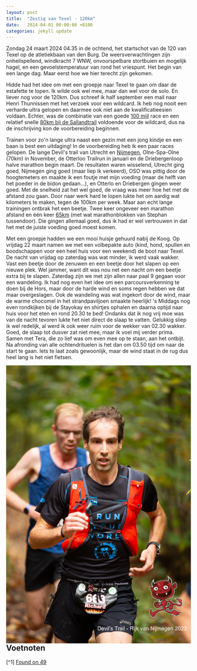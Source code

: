 ```yaml
---
layout: post
title:  "Zestig van Texel - 120km"
date:   2024-04-01 00:00:00 +0100
categories: jekyll update
---
```


Zondag 24 maart 2024 04.35 in de ochtend, het startschot van de 120 van Texel op de atletiekbaan van den Burg. De weersverwachtingen zijn onheilspellend, windkracht 7 WNW, onvoorspelbare stortbuien en mogelijk hagel, en een gevoelstemperatuur van rond het vriespunt. Het begin van een lange dag. Maar eerst hoe we hier terecht zijn gekomen.

Hidde had het idee om met een groepje naar Texel te gaan om daar de estafette te lopen. Ik wilde ook wel mee, maar dan wel voor de solo. En liever nog voor de 120km. Dus schreef ik half september een mail naar Henri Thunnissen met het verzoek voor een wildcard. Ik heb nog nooit een verharde ultra gelopen en daarmee ook niet aan de kwalificatieesien voldaan. Echter, was de combinatie van een goede [100 mijl](http://www.richardbartels.com/jekyll/update/2022/05/28/grand-trail-des-lacs-et-chateaux.html) race en een relatief snelle [80km bij de Sallandtrail](http://www.richardbartels.com/jekyll/update/2023/03/16/Sallandtrail_80km.html) voldoende voor de wildcard, dus na de inschrijving kon de voorbereiding beginnen.

Trainen voor zo'n lange ultra naast een gezin met een jong kindje en een baan is best een uitdaging! In de voorbereiding heb ik een paar races gelopen. De lange Devil's trail van Utrecht en [Nijmegen](http://www.richardbartels.com/jekyll/update/2023/11/02/Devils_trail_Nijmegen-33km.html), Olne-Spa-Olne (70km) in November, de Otterloo Trailrun in januari en de Driebergenloop halve marathon begin maart. De resultaten waren wisselend, Utrecht ging goed, Nijmegen ging goed (maar liep ik verkeerd), OSO was pittig door de hoogtemeters en maakte ik een foutje met mijn voeding (maar de helft van het poeder in de bidon gedaan...), en Otterlo en Driebergen gingen weer goed. Met de snelheid zat het wel goed, de vraag was meer hoe het met de afstand zou gaan. Door naar werk hard te lopen lukte het om aardig wat kilometers te maken, tegen de 100km per week. Maar aan echt lange trainingen ontbrak het een beetje. Twee keer ongeveer een marathon afstand en één keer [65km](https://www.strava.com/activities/109224303990) (met wat marathonblokken van Stephan tussendoor). Die gingen allemaal goed, dus ik had er wel vertrouwen in dat het met de juiste voeding goed moest komen.

Met een groepje hadden we een mooi huisje gehuurd nabij de Koog. Op vrijdag 22 maart namen we met een volbepakte auto (kind, hond, spullen en boodschappen voor een heel huis voor een weekend) de boot naar Texel. De nacht van vrijdag op zaterdag was wat minder, ik werd vaak wakker. Vast een beetje door de zenuwen en een beetje door het slapen op een nieuwe plek. Wel jammer, want dit was nou net een nacht om een beetje extra bij te slapen. Zaterdag zijn we met zijn allen naar paal 9 gegaan voor een wandeling. Ik had nog even het idee om een parcoursverkenning te doen bij de Hors, maar door de harde wind en soms regen hebben we dat maar overgeslagen. Ook de wandeling was wat ingekort door de wind, maar de warme chocomel in het strandpaviljoen smaakte heerlijk! 's Middags nog even rondkijken bij de Stayokay en shirtjes ophalen en daarna optijd naar huis voor het eten en rond 20.30 te bed! Ondanks dat ik nog vrij moe was van de nacht tevoren lukte het niet direct de slaap te vatten. Gelukkig sliep ik wel redelijk, al werd ik ook weer ruim voor de wekker van 02.30 wakker. Goed, de slaap tot dusver zat niet mee, maar ik voel mij verder prima. Samen met Tera, die zo lief was om even mee op te staan, aan het ontbijt. Na afronding van alle ochtendrituelen is het dan om 03.50 tijd om naar de start te gaan. Iets te laat zoals gewoonlijk, maar de wind staat in de rug dus heel lang is het niet fietsen.

<img src="/images/20231029/DTNijmegen0006.jpg"
     alt="© Ted van Aanholt"
     style="float: left; margin-right: 10px;" />


<div class="strava-embed-placeholder" data-embed-type="activity" data-embed-id="11029185311" data-style="standard"></div><script src="https://strava-embeds.com/embed.js"></script>

## Voetnoten
[^1] [Found on 49](https://www.youtube.com/watch?v=DZb7jBYL9y8)

